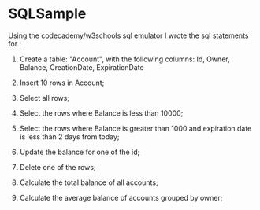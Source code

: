 # SQLSample  

Using the codecademy/w3schools sql emulator I wrote the sql statements for : 

1. Create a table: "Account", with the following columns: Id, Owner, Balance, CreationDate, ExpirationDate

2. Insert 10 rows in Account;

3. Select all rows;

4. Select the rows where Balance is less than 10000;

5. Select the rows where Balance is greater than 1000 and expiration date is less than 2 days from today;

6. Update the balance for one of the id;

7. Delete one of the rows;

8. Calculate the total balance of all accounts;

9. Calculate the average balance of accounts grouped by owner;

